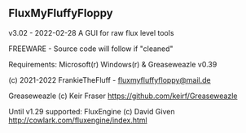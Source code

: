 FluxMyFluffyFloppy
----------------------------------------
v3.02 - 2022-02-28 
A GUI for raw flux level tools

FREEWARE - Source code will follow if "cleaned"

Requirements: Microsoft(r) Windows(r) & Greaseweazle v0.39

(c) 2021-2022 FrankieTheFluff - fluxmyfluffyfloppy@mail.de

Greaseweazle (c) Keir Fraser
https://github.com/keirf/Greaseweazle

Until v1.29 supported:
FluxEngine (c) David Given
http://cowlark.com/fluxengine/index.html
